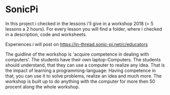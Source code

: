 # SonicPi
In this project i checked in the lessons i'll give in a workshop 2018 (= 5 lessons a 2 hours).
For every lesson you will find a folder, where i checked in a description, code and worksheets.

Experiences i will post on https://in-thread.sonic-pi.net/c/educators

The guidline of the workshop is 'acquire competence in dealing with computers'. The students have their own laptop-Computers. The students should understand, that they can use a computer to realize any idea. That is the impact of learning a programming-language: Having competence in that, you can use it to solve problems, realize an idea and much more. The workshop is built up to do anything with the computer for more then 50 procent along the whole workshop.

